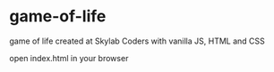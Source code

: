 # game-of-life
game of life created at Skylab Coders with vanilla JS, HTML and CSS

open index.html in your browser
